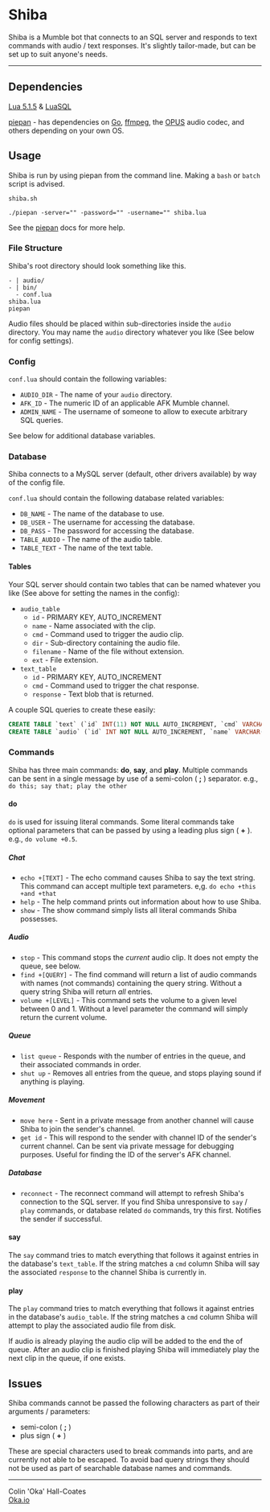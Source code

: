 # Shiba

Shiba is a Mumble bot that connects to an SQL server and responds to text commands with audio / text responses. It's slightly tailor-made, but can be set up to suit anyone's needs.

---

## Dependencies

[Lua 5.1.5](http://www.lua.org/) & [LuaSQL](http://keplerproject.github.io/luasql/doc/us/)

[piepan](https://github.com/layeh/piepan/) - has dependencies on [Go](https://golang.org/), [ffmpeg](https://www.ffmpeg.org/), the [OPUS](https://www.opus-codec.org/) audio codec, and others depending on your own OS.


## Usage

Shiba is run by using piepan from the command line. Making a `bash` or `batch` script is advised.

`shiba.sh`
```
./piepan -server="" -password="" -username="" shiba.lua
```
 See the [piepan](https://github.com/layeh/piepan/blob/master/README.md) docs for more help.

### File Structure

Shiba's root directory should look something like this.
```
- | audio/
- | bin/
  - conf.lua
shiba.lua
piepan
```

Audio files should be placed within sub-directories inside the `audio` directory. You may name the `audio` directory whatever you like (See below for config settings).


### Config

`conf.lua` should contain the following variables:

* `AUDIO_DIR` - The name of your `audio` directory.
* `AFK_ID` - The numeric ID of an applicable AFK Mumble channel.
* `ADMIN_NAME` - The username of someone to allow to execute arbitrary SQL queries.

See below for additional database variables.

### Database

Shiba connects to a MySQL server (default, other drivers available) by way of the config file.

`conf.lua` should contain the following database related variables:

* `DB_NAME` - The name of the database to use.
* `DB_USER` - The username for accessing the database.
* `DB_PASS` - The password for accessing the database.
* `TABLE_AUDIO` - The name of the audio table.
* `TABLE_TEXT` - The name of the text table.

#### Tables

Your SQL server should contain two tables that can be named whatever you like (See above for setting the names in the config):

* `audio_table`
  * `id` - PRIMARY KEY, AUTO_INCREMENT
  * `name` - Name associated with the clip.
  * `cmd` - Command used to trigger the audio clip.
  * `dir` - Sub-directory containing the audio file.
  * `filename` - Name of the file without extension.
  * `ext` - File extension.
* `text_table`
  * `id` - PRIMARY KEY, AUTO_INCREMENT
  * `cmd` - Command used to trigger the chat response.
  * `response` - Text blob that is returned.

A couple SQL queries to create these easily:
```sql
CREATE TABLE `text` (`id` INT(11) NOT NULL AUTO_INCREMENT, `cmd` VARCHAR(255) NOT NULL, `response` VARCHAR(255) NOT NULL, PRIMARY KEY (`id`));
CREATE TABLE `audio` (`id` INT NOT NULL AUTO_INCREMENT, `name` VARCHAR(255) NOT NULL, `cmd` VARCHAR(255) NOT NULL, `dir` VARCHAR(255) NOT NULL, `filename` VARCHAR(255) NOT NULL, `ext` VARCHAR(45) NOT NULL, PRIMARY KEY (`id`);
```

### Commands
Shiba has three main commands: **do**, **say**, and **play**. Multiple commands can be sent in a single message by use of a semi-colon ( **;** ) separator. e.g., `do this; say that; play the other`

#### do
`do` is used for issuing literal commands. Some literal commands take optional parameters that can be passed by using a leading plus sign ( **+** ). e.g., `do volume +0.5`.

##### Chat
* `echo +[TEXT]` - The echo command causes Shiba to say the text string. This command can accept multiple text parameters. e,g. `do echo +this +and +that`
* `help` - The help command prints out information about how to use Shiba.
* `show` - The show command simply lists all literal commands Shiba possesses.

##### Audio
* `stop` - This command stops the _current_ audio clip. It does not empty the queue, see below.
* `find +[QUERY]`  - The find command will return a list of audio commands with names (not commands) containing the query string. Without a query string Shiba will return _all_ entries.
*  `volume +[LEVEL]` - This command sets the volume to a given level between 0 and 1. Without a level parameter the command will simply return the current volume.

##### Queue
* `list queue` - Responds with the number of entries in the queue, and their associated commands in order.
* `shut up` - Removes all entries from the queue, and stops playing sound if anything is playing.

##### Movement
* `move here` - Sent in a private message from another channel will cause Shiba to join the sender's channel.
* `get id` - This will respond to the sender with channel ID of the sender's current channel. Can be sent via private message for debugging purposes. Useful for finding the ID of the server's AFK channel.

##### Database
* `reconnect` - The reconnect command will attempt to refresh Shiba's connection to the SQL server. If you find Shiba unresponsive to `say` / `play` commands, or database related `do` commands, try this first. Notifies the sender if successful.


#### say
The `say` command tries  to match everything that follows it against entries in the database's `text_table`. If the string matches a `cmd` column Shiba will say the associated `response` to the channel Shiba is currently in.

#### play
The `play` command tries to match everything that follows it against entries in the database's `audio_table`. If the string matches a `cmd` column Shiba will attempt to play the associated audio file from disk.

If audio is already playing the audio clip will be added to the end the of queue. After an audio clip is finished playing Shiba will immediately play the next clip in the queue, if one exists.

## Issues

Shiba commands cannot be passed the following characters as part of their arguments / parameters:

* semi-colon ( **;** )
* plus sign ( **+** )

These are special characters used to break commands into parts, and are currently not able to be escaped. To avoid bad query strings they should not be used as part of searchable database names and commands.

---

Colin 'Oka' Hall-Coates  
[Oka.io](http://oka.io/)
